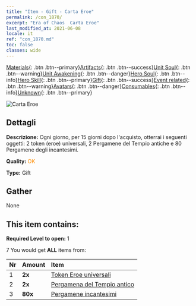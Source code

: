 ```yaml
---
title: "Item - Gift - Carta Eroe"
permalink: /con_1870/
excerpt: "Era of Chaos  Carta Eroe"
last_modified_at: 2021-06-08
locale: it
ref: "con_1870.md"
toc: false
classes: wide
---
```

 [Materials](/ItemsIT/){: .btn .btn--primary}[Artifacts](/ItemsIT/Artifacts/){: .btn .btn--success}[Unit Soul](/ItemsIT/UnitSoul/){: .btn .btn--warning}[Unit Awakening](/ItemsIT/UnitAwakening/){: .btn .btn--danger}[Hero Soul](/ItemsIT/HeroSoul/){: .btn .btn--info}[Hero Skill](/ItemsIT/HeroSkill/){: .btn .btn--primary}[Gift](/ItemsIT/Gift/){: .btn .btn--success}[Event related](/ItemsIT/Events/){: .btn .btn--warning}[Avatars](/ItemsIT/Avatars/){: .btn .btn--danger}[Consumables](/ItemsIT/Consumables/){: .btn .btn--info}[Unknown](/ItemsIT/Unknown/){: .btn .btn--primary}

 ![Carta Eroe](/images/t/i_907493.png)

## Dettagli
 **Descrizione:** Ogni giorno, per 15 giorni dopo l'acquisto, otterrai i seguenti oggetti: 2 token (eroe) universali, 2 Pergamene del Tempio antiche e 80 Pergamene degli incantesimi.

 **Quality:** <span style="color: #FF8C00">OK</span>

 **Type:** Gift

## Gather

  None

## This item contains:

 **Required Level to open:** 1

 7 You would get **ALL** items  from:

  | Nr | Amount |     Item    |
  |:---|:-------|:------------|
  | 1 |  **2x** | [Token Eroe universali](/ItemsIT/her_358/) |  | 
  | 2 |  **2x** | [Pergamena del Tempio antico](/ItemsIT/con_697/) |  | 
  | 3 |  **80x** | [Pergamene incantesimi](/ItemsIT/con_694/) |  | 
